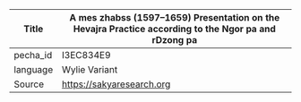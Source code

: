 |Title | A mes zhabss (1597–1659) Presentation on the Hevajra Practice according to the Ngor pa and rDzong pa 
| --- | --- 
|pecha_id | I3EC834E9
|language | Wylie Variant
|Source | https://sakyaresearch.org